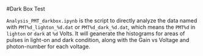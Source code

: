 #Dark Box Test

``Analysis_PMT_darkbox.ipynb`` is the script to directly analyze the data named with ``PMT%d_lighton_%d.dat`` or ``PMT%d_dark_%d.dat``, which means the ``PMT%d`` in ``lighton`` or ``dark`` at ``%d`` Volts. It will geanerate the histograms for areas of pulses in light-on and dark condition, along with the Gain vs Voltage and photon-number for each voltage.



